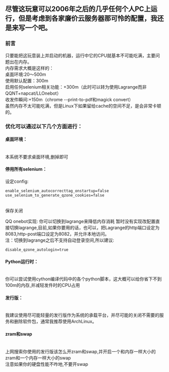 ## 尽管这玩意可以2006年之后的几乎任何个人PC上运行，但是考虑到各家廉价云服务器那可怜的配置，我还是来写一个吧。
### 前言
只要能把这玩意装上并启动的机器，运行中它的CPU就基本不可能吃满，主要问题出在内存。
<br/>内存需求大概是这样的：
<br/>桌面环境:20～500m
<br/>使用默认配置：300m
<br/>启用任何selenium相关功能：+300m（此时可以转为使用Lagrange而非QQNT+napcat/LLOnebot）
<br/>收发件瞬间:+150m（chrome --print-to-pdf和magick convert）
<br/>虽然内存不太可能吃满，但是Linux下如果留给cache的空间不足，是会非常卡顿的。

### 优化可以通过以下几个方面进行：

#### 桌面环境：
<br/>本系统不要求桌面环境,删掉即可

#### 停用所有selenium：
设定config:
```
enable_selenium_autocorrecttag_onstartup=false
use_selenium_to_generate_qzone_cookies=false
```
<br/>保存关闭

QQ onebot实现:
你可以切换到lagrange来降低内存消耗
暂时没有实现改配置直接切换lagrange,目前,如果你要用的话，也可以，把Lagrange的http端口设定为8083,http-post端口设定为8082，并允许本地访问。
<br/>注：切换到lagrange之后不支持自动登录空间,所以建议:
```
disable_qzone_autologin=true
```

#### Python运行时：
<br/>你可以尝试使用cython编译代码中的各个python脚本，这大概可以给你省下不到100m的内存,并减轻发件时的CPU占用

#### 发行版：
<br/>我建议使用尽可能轻量的发行版作为系统的承载平台，并尽可能的关闭不需要的服务和删除软件包，通常我推荐使用ArchLinux。

#### zram和swap
<br/>上网搜索你使用的发行版该怎么开zram和swap,并开启一个和内存一样大小的zram和一个内存一样大小的swap
<br/>注意如果你的硬盘性能不咋地,不要开swap
